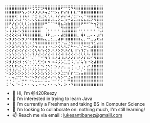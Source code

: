 ⣿⣿⣿⣿⣿⣿⣿⠿⢛⢛⡛⡻⢿⣿⣿⣿⣿⠟⠛⢛⠻⢿⣿⣿⣿⣿⣿⣿⣿⣿
⣿⣿⣿⣿⢟⢱⡔⡝⣜⣜⢜⢜⡲⡬⡉⢕⢆⢏⢎⢇⢇⣧⡉⠿⣿⣿⣿⣿⣿⣿
⣿⣿⡟⡱⣸⠸⢝⢅⢆⢖⣜⣲⣵⣴⣱⣈⡣⣋⢣⠭⣢⣒⣬⣕⣄⣝⡻⢿⣿⣿
⣿⠟⡜⣎⢎⢇⢇⣵⣷⣿⣿⡿⠛⠉⠉⠛⢿⣦⢵⣷⣿⣿⣿⠟⠛⠋⠓⢲⡝⣿
⢏⢰⢱⣞⢜⢵⣿⣿⣿⣿⣿⠁⠐⠄⠄⠄⠄⢹⣻⣿⣿⣿⠡⠄⠄⠄⠄⠄⠹⣺
⢕⢜⢕⢕⢵⠹⢿⣿⣿⣿⣿⡀⠸⠗⣀⠄⠄⣼⣻⣿⣿⣿⡀⢾⠆⣀⠄⠄⣰⢳
⡕⣝⢜⡕⣕⢝⣜⢙⢿⣿⣿⣷⣦⣤⣥⣤⣾⢟⠸⢿⣿⣿⣿⣦⣄⣉⣤⡴⢫⣾
⡪⡪⣪⢪⢎⢮⢪⡪⡲⢬⢩⢩⢩⠩⢍⡪⢔⢆⢏⡒⠮⠭⡙⡙⠭⢝⣨⣶⣿⣿
⡪⡪⡎⡮⡪⡎⡮⡪⣪⢣⢳⢱⢪⢝⢜⢜⢕⢝⢜⢎⢧⢸⢱⡹⡍⡆⢿⣿⣿⣿
⡪⡺⡸⡪⡺⣸⠪⠚⡘⠊⠓⠕⢧⢳⢹⡸⣱⢹⡸⡱⡱⡕⡵⡱⡕⣝⠜⢿⣿⣿
⡪⡺⡸⡪⡺⢐⢪⢑⢈⢁⢋⢊⠆⠲⠰⠬⡨⡡⣁⣉⠨⡈⡌⢥⢱⠐⢕⣼⣿⣿
⡪⣪⢣⢫⠪⢢⢅⢥⢡⢅⢅⣑⡨⡑⠅⠕⠔⠔⠄⠤⢨⠠⡰⠠⡂⣎⣼⣿⣿⣿
⠪⣪⡪⡣⡫⡢⡣⡣⡣⡣⡣⣣⢪⡪⡣⡣⡲⣑⡒⡎⡖⢒⣢⣥⣶⣿⣿⣿⣿⣿
⢁⢂⠲⠬⠩⣁⣙⢊⡓⠝⠎⠮⠮⠚⢎⡣⡳⠕⡉⣬⣶⣿⣿⣿⣿⣿⣿⣿⣿⣿
⢐⠐⢌⠐⠅⡂⠄⠄⢌⢉⠩⠡⡉⠍⠄⢄⠢⡁⡢⠠⠻⣿⣿⣿⣿⣿⣿⣿⣿⣿

- 👋 Hi, I’m @420Reezy
- 👀 I’m interested in trying to learn Java
- 🌱 I’m currently a Freshman and taking BS in Computer Science
- 💞️ I’m looking to collaborate on: nothing much,  I'm still learning! 
- 📫 Reach me via email : lukesantibanez@gmaiil.com 

<!---
420Reezy/420Reezy is a ✨ special ✨ repository because its `README.md` (this file) appears on your GitHub profile.
You can click the Preview link to take a look at your changes.
--->

